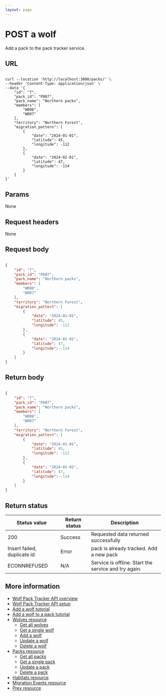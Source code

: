 ```yaml
---
layout: page
---
```


# POST a wolf

Add a pack to the pack tracker service.

## URL

```shell

curl --location 'http://localhost:3000/packs/' \
--header 'Content-Type: application/json' \
--data '{
    "id": "7",
    "pack_id": "P007",
    "pack_name": "Northern packs",
    "members": [
        "W006",
        "W007"
    ],
    "territory": "Northern Forest",
    "migration_pattern": [
        {
            "date": "2024-01-01",
            "latitude": 45,
            "longitude": -112
        },
        {
            "date": "2024-02-01",
            "latitude": 47,
            "longitude": -114
        }
    ]
}'
```

## Params

None

## Request headers

None

## Request body
```JSON

{
    "id": "7",
    "pack_id": "P007",
    "pack_name": "Northern packs",
    "members": [
        "W006",
        "W007"
    ],
    "territory": "Northern Forest",
    "migration_pattern": [
        {
            "date": "2024-01-01",
            "latitude": 45,
            "longitude": -112
        },
        {
            "date": "2024-02-01",
            "latitude": 47,
            "longitude": -114
        }
    ]
}
```

## Return body

```JSON

{
    "id": "7",
    "pack_id": "P007",
    "pack_name": "Northern packs",
    "members": [
        "W006",
        "W007"
    ],
    "territory": "Northern Forest",
    "migration_pattern": [
        {
            "date": "2024-01-01",
            "latitude": 45,
            "longitude": -112
        },
        {
            "date": "2024-02-01",
            "latitude": 47,
            "longitude": -114
        }
    ]
}
```

## Return status

| Status value | Return status | Description |
| ------------- | ----------- | ----------- |
| 200 | Success | Requested data returned successfully |
| Insert failed, duplicate id | Error | pack is already tracked. Add a new pack|
| ECONNREFUSED | N/A | Service is offline. Start the service and try again. |

## More information

* [Wolf Pack Tracker API overview](../index.md)
* [Wolf Pack Tracker API setup](../getting-started.md)
* [Add a wolf tutorial](tutorials/add-wolf-tutorial.md)
* [Add a wolf to a pack tutorial](tutorials/update-pack-tutorial.md)
* [Wolves resource](wolves.md)
    * [Get all wolves](wolves-get-all.md)
    * [Get a single wolf](wolves-get-single.md)
    * [Add a wolf](wolves-post.md)
    * [Update a wolf](wolves-put.md)
    * [Delete a wolf](wolves-delete.md)
* [Packs resource](packs.md)
    * [Get all packs](packs-get-all.md)
    * [Get a single pack](packs-get-single.md)
    * [Update a  pack](packs-put.md)
    * [Delete a pack](packs-delete.md)
* [Habitats resource](habitats.md)
* [Migration Events resource](migration-events.md)
* [Prey resource](prey.md)
